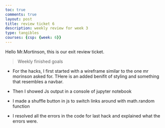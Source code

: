 ```yaml
---
toc: true
comments: true
layout: post
title: review ticket 6
description: weekly review for week 3 
type: tangibles
courses: {csp: {week: 6}}
---
```


Hello Mr.Mortinson, this is our exit review ticket.

> Weekly finished goals

- For the hacks, I first started with a wireframe similar to the one mr morinson asked for. THere is an added benifit of styling and something that resembles a navbar.

- Then I showed Js output in a console of jupyter notebook

- I made a shuffle button in js to switch links around with math.random function

- I resolved all the errors in the code for last hack and explained what the errors were.